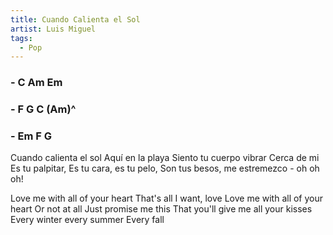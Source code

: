 ```yaml
---
title: Cuando Calienta el Sol
artist: Luis Miguel
tags: 
  - Pop
---
```


### - C Am Em 
### - F G C (Am)^
### - Em F G

Cuando calienta el sol Aquí en la playa
Siento tu cuerpo vibrar Cerca de mi
Es tu palpitar, Es tu cara, es tu pelo,
Son tus besos, me estremezco - oh oh oh!

Love me with all of your heart That's all I want, love
Love me with all of your heart Or not at all
Just promise me this That you'll give me all your kisses
Every winter every summer Every fall